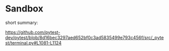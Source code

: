 # Sandbox


short summary:

https://github.com/pytest-dev/pytest/blob/8d16bec3297aed652bf0c3ad5835499e793c456f/src/_pytest/terminal.py#L1081-L1124
